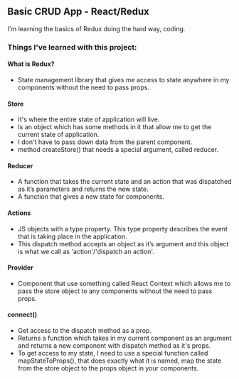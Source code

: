 ## Basic CRUD App - React/Redux

I'm learning the basics of Redux doing the hard way, coding.

### Things I've learned with this project:

#### What is Redux?
 - State management library that gives me access to state anywhere in my components without the need to pass props. 
#### Store
 - It's where the entire state of application will live.
 - Is an object which has some methods in it that allow me to get the current state of application.
 - I don't have to pass down data from the parent component.
 - method createStore() that needs a special argument, called reducer.

#### Reducer
 - A function that takes the current state and an action that was dispatched as it’s parameters and returns the new state.
 - A function that gives a new state for components.

#### Actions
 - JS objects with a type property. This type property describes the event that is taking place in the application.
 - This dispatch method accepts an object as it’s argument and this object is what we call as 'action'/'dispatch an action'.

#### Provider
 - Component that use something called React Context which allows me to pass the store object to any components without the need to pass props.

#### connect()
 - Get access to the dispatch method as a prop.
 - Returns a function which takes in my current component as an argument and returns a new component with dispatch method as it's props.
 - To get access to my state, I need to use a special function called mapStateToProps(), that does exactly what it is named, map the state from the store object to the props object in your components.
